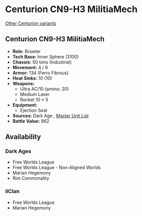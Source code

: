 # Centurion CN9-H3 MilitiaMech 

[Other Centurion variants](../centurion.md) 

## Centurion CN9-H3 MilitiaMech 

- **Role:** Brawler 
- **Tech Base:** Inner Sphere (3100) 
- **Chassis:** 50 tons (Industrial) 
- **Movement:** 4 / 6 
- **Armor:** 134 (Ferro Fibrous) 
- **Heat Sinks:** 10 (10) 
- **Weapons:** 
  - Ultra AC/10 (ammo: 20) 
  - Medium Laser 
  - Rocket 10 × 5 
- **Equipment:** 
  - Ejection Seat 
- **Sources:** Dark Age , [Master Unit List](http://masterunitlist.info/Unit/Details/7868) 
- **Battle Value:** 962 

## Availability 

### Dark Ages 

- Free Worlds League 
- Free Worlds League - Non-Aligned Worlds 
- Marian Hegemony 
- Rim Commonality 

### ilClan 

- Free Worlds League 
- Marian Hegemony 

